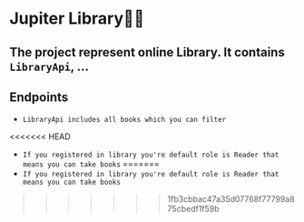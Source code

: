 # Jupiter Library🚀:cyclone:
## The project represent online Library. It contains `LibraryApi`, ...

## Endpoints
* `LibraryApi includes all books which you can filter`

<<<<<<< HEAD
* `If you registered in library you're default role is Reader that means you can take books`
=======
* `If you registered in library you're default role is Reader that means you can take books`
>>>>>>> 1fb3cbbac47a35d07768f77799a875cbedf1f59b
